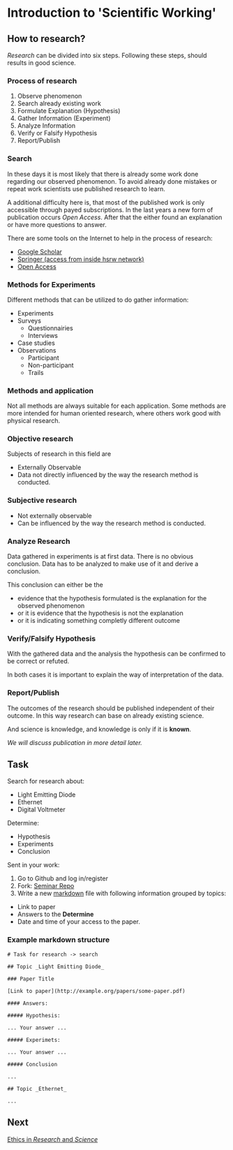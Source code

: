 # Introduction to 'Scientific Working'

## How to research?

_Research_ can be divided into six steps.
Following these steps, should results in good science.

### Process of research

1. Observe phenomenon
2. Search already existing work
3. Formulate Explanation (Hypothesis)
4. Gather Information (Experiment)
5. Analyze Information
6. Verify or Falsify Hypothesis
7. Report/Publish

### Search

In these days it is most likely that there is already some work done regarding
our observed phenomenon.
To avoid already done mistakes or repeat work scientists use published research
to learn.

A additional difficulty here is, that most of the published work is only
accessible through payed subscriptions.
In the last years a new form of publication occurs _Open Access_.
After that the either found an explanation or have more questions to answer.

There are some tools on the Internet to help in the process of research:

- [Google Scholar](https://scholar.google.com)
- [Springer (access from inside hsrw network)](https://link.springer.com)
- [Open Access](https://open-access.net)

### Methods for Experiments

Different methods that can be utilized to do gather information:

- Experiments
- Surveys
  - Questionnairies
  - Interviews
- Case studies
- Observations
  - Participant
  - Non-participant
  - Trails

### Methods and application

Not all methods are always suitable for each application.
Some methods are more intended for human oriented research, where others work
good with physical research.

### Objective research

Subjects of research in this field are 

- Externally Observable
- Data not directly influenced by the way the research method is conducted.

### Subjective research

- Not externally observable
- Can be influenced by the way the research method is conducted.

### Analyze Research

Data gathered in experiments is at first data. There is no obvious conclusion.
Data has to be analyzed to make use of it and derive a conclusion.

This conclusion can either be the 
- evidence that the hypothesis formulated is the explanation for the observed
  phenomenon
- or it is evidence that the hypothesis is not the explanation
- or it is indicating something completly different outcome

### Verify/Falsify Hypothesis

With the gathered data and the analysis the hypothesis can be confirmed to be
correct or refuted.

In both cases it is important to explain the way of interpretation of the data.

### Report/Publish

The outcomes of the research should be published independent of their outcome.
In this way research can base on already existing science.

And science is knowledge, and knowledge is only if it is **known**.

_We will discuss publication in more detail later._

## Task

Search for research about:

- Light Emitting Diode
- Ethernet
- Digital Voltmeter

Determine:

- Hypothesis
- Experiments
- Conclusion

Sent in your work:

1. Go to Github and log in/register
2. Fork: <a
  href="https://github.com/skoenen/ci_1.06_introduction-to-scientific-working"
  target="_blank">Seminar Repo</a>
3. Write a new
  <a href="https://markdownguide.org/cheat-sheet" target="_blank">markdown</a>
  file with following information grouped by topics:
  - Link to paper
  - Answers to the **Determine**
  - Date and time of your access to the paper.

### Example markdown structure

```
# Task for research -> search

## Topic _Light Emitting Diode_

### Paper Title

[Link to paper](http://example.org/papers/some-paper.pdf)

#### Answers:

##### Hypothesis:

... Your answer ...

##### Experimets:

... Your answer ...

##### Conclusion

... 

## Topic _Ethernet_

...

```

## Next
[Ethics in _Research_ and _Science_](L04_Ethics-in-Science-Research.md)
